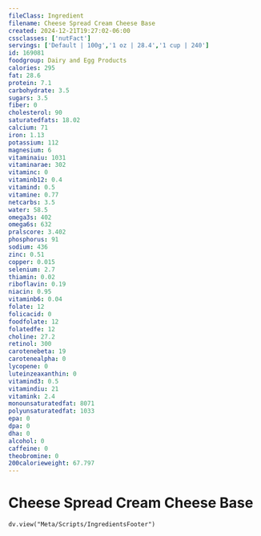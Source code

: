 ```yaml
---
fileClass: Ingredient
filename: Cheese Spread Cream Cheese Base
created: 2024-12-21T19:27:02-06:00
cssclasses: ['nutFact']
servings: ['Default | 100g','1 oz | 28.4','1 cup | 240']
id: 169081
foodgroup: Dairy and Egg Products
calories: 295
fat: 28.6
protein: 7.1
carbohydrate: 3.5
sugars: 3.5
fiber: 0
cholesterol: 90
saturatedfats: 18.02
calcium: 71
iron: 1.13
potassium: 112
magnesium: 6
vitaminaiu: 1031
vitaminarae: 302
vitaminc: 0
vitaminb12: 0.4
vitamind: 0.5
vitamine: 0.77
netcarbs: 3.5
water: 58.5
omega3s: 402
omega6s: 632
pralscore: 3.402
phosphorus: 91
sodium: 436
zinc: 0.51
copper: 0.015
selenium: 2.7
thiamin: 0.02
riboflavin: 0.19
niacin: 0.95
vitaminb6: 0.04
folate: 12
folicacid: 0
foodfolate: 12
folatedfe: 12
choline: 27.2
retinol: 300
carotenebeta: 19
carotenealpha: 0
lycopene: 0
luteinzeaxanthin: 0
vitamind3: 0.5
vitamindiu: 21
vitamink: 2.4
monounsaturatedfat: 8071
polyunsaturatedfat: 1033
epa: 0
dpa: 0
dha: 0
alcohol: 0
caffeine: 0
theobromine: 0
200calorieweight: 67.797
---
```


# Cheese Spread Cream Cheese Base

```dataviewjs
dv.view("Meta/Scripts/IngredientsFooter")
```